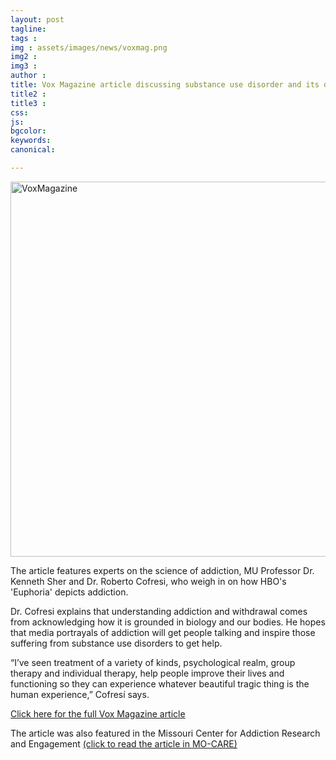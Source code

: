 ```yaml
---
layout: post
tagline: 
tags : 
img : assets/images/news/voxmag.png
img2 : 
img3 : 
author : 
title: Vox Magazine article discussing substance use disorder and its depiction in HBO's 'Euphoria'
title2 : 
title3 : 
css: 
js: 
bgcolor: 
keywords: 
canonical:

---
```

<a href="/2022/02/17/VOXMagazine.html"><span class="image tiny"><img src="/assets/images/news/voxmag.png" alt="VoxMagazine" width="600"/></span></a>

The article features experts on the science of addiction, MU Professor Dr. Kenneth Sher and Dr. Roberto Cofresi, who weigh in on how HBO's 'Euphoria' depicts addiction.  <!--readmore-->

Dr. Cofresi explains that understanding addiction and withdrawal comes from acknowledging how it is grounded in biology and our bodies. He hopes that media portrayals of addiction will get people talking and inspire those suffering from substance use disorders to get help. 

“I’ve seen treatment of a variety of kinds, psychological realm, group therapy and individual therapy, help people improve their lives and functioning so they can experience whatever beautiful tragic thing is the human experience,” Cofresí says. 

[Click here for the full Vox Magazine article](https://www.voxmagazine.com/arts/tv/what-euphoria-gets-right-about-addiction/article_dedd1856-8dc7-11ec-ac96-d7fa8848b4aa.html)

The article was also featured in the Missouri Center for Addiction Research and Engagement [(click to read the article in MO-CARE)](https://mocare.missouri.edu/news/mo-care-investigators-weigh-how-show-euphoria-portrays-addiction) 


